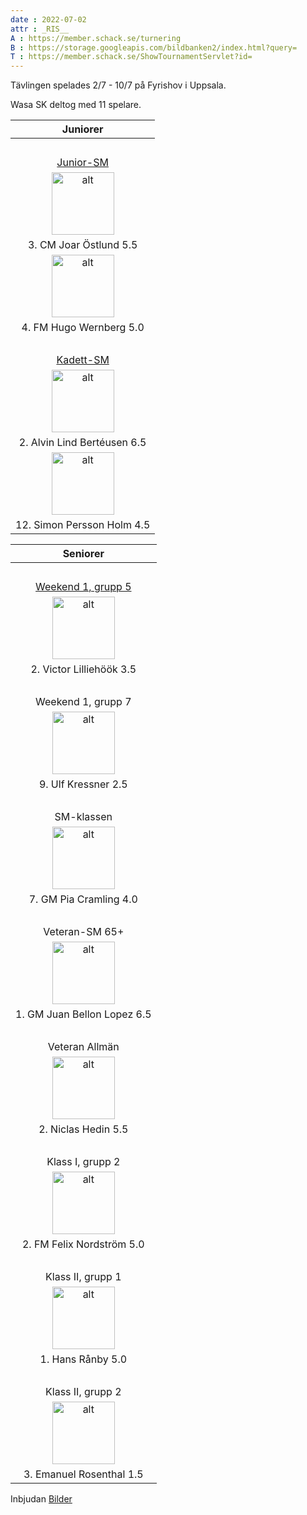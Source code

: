 ```yaml
---
date : 2022-07-02
attr : _RIS__
A : https://member.schack.se/turnering
B : https://storage.googleapis.com/bildbanken2/index.html?query=
T : https://member.schack.se/ShowTournamentServlet?id=
---
```


Tävlingen spelades 2/7 - 10/7 på Fyrishov i Uppsala.

Wasa SK deltog med 11 spelare.
 
<style>
	img {height:100px}
</style>

|Juniorer|
|:-:|
|&nbsp;|
|[Junior-SM]({T}8289)|
![alt](https://wasask.se/Vy-Schack-SM_FM_Hugo_Wernberg_Junior-SM_2022-07-02.jpg)|
|3. CM Joar Östlund 5.5|
|![alt](https://wasask.se/Vy-Schack-SM_FM_Hugo_Wernberg_Junior-SM_2022-07-02.jpg)|
|4. FM Hugo Wernberg 5.0|
|&nbsp;|
|[Kadett-SM]({T}8290)|
|![alt](https://wasask.se/Vy-Schack-SM_Alvin_Lind_Bert%C3%A9usen_Kadett-SM__2022-07-08-X.jpg)|
|2. Alvin Lind Bertéusen 6.5|
|![alt](https://wasask.se/Vy-Schack-SM_Alvin_Lind_Bert%C3%A9usen_Kadett-SM__2022-07-08-X.jpg)|
|12. Simon Persson Holm 4.5|

|Seniorer|
|:-:|
|&nbsp;|
|[Weekend 1, grupp 5]({T}10325)|
|![alt](https://wasask.se/Vy-Schack-SM_Victor_Lillieh%C3%B6%C3%B6k_Weekend1_2022-07-03-X.jpg)|
|2. Victor Lilliehöök 3.5|
|&nbsp;|
|Weekend 1, grupp 7|
|![alt](https://wasask.se/Vy-Schack-SM_Victor_Lillieh%C3%B6%C3%B6k_Weekend1_2022-07-03-X.jpg)|
|9. Ulf Kressner 2.5|
|&nbsp;|
|SM-klassen|
|![alt](https://wasask.se/Vy-Schack-SM_Victor_Lillieh%C3%B6%C3%B6k_Weekend1_2022-07-03-X.jpg)|
|7. GM Pia Cramling 4.0|
|&nbsp;|
|Veteran-SM 65+|
|![alt](https://wasask.se/Vy-Schack-SM_Victor_Lillieh%C3%B6%C3%B6k_Weekend1_2022-07-03-X.jpg)|
|1. GM Juan Bellon Lopez 6.5|
|&nbsp;|
|Veteran Allmän|
|![alt](https://wasask.se/Vy-Schack-SM_Victor_Lillieh%C3%B6%C3%B6k_Weekend1_2022-07-03-X.jpg)|
|2. Niclas Hedin 5.5|
|&nbsp;|
|Klass I, grupp 2|
|![alt](https://wasask.se/Vy-Schack-SM_Victor_Lillieh%C3%B6%C3%B6k_Weekend1_2022-07-03-X.jpg)|
|2. FM Felix Nordström 5.0|
|&nbsp;|
|Klass II, grupp 1|
|![alt](https://wasask.se/Vy-Schack-SM_Victor_Lillieh%C3%B6%C3%B6k_Weekend1_2022-07-03-X.jpg)|
|1. Hans Rånby 5.0|
|&nbsp;|
|Klass II, grupp 2|
|![alt](https://wasask.se/Vy-Schack-SM_Victor_Lillieh%C3%B6%C3%B6k_Weekend1_2022-07-03-X.jpg)|
|3. Emanuel Rosenthal 1.5|

Inbjudan
[Bilder](https://bildbanken.schack.se/?folder=1y8RDHTY_i9gS3_xtyncMca15ctDk38dL&query)
